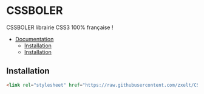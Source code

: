 # CSSBOLER
CSSBOLER librairie CSS3 100% française !


- [Documentation](#doc)
  * [Installation](#Installation)
  * [Installation](#llation)

## Installation

``` html
<link rel="stylesheet" href="https://raw.githubusercontent.com/zxelt/CSSBOLER/main/cssbouler.css">
```
